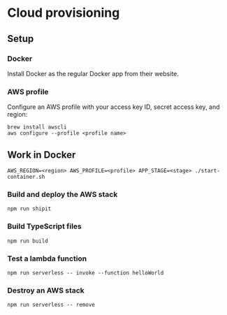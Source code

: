 # Cloud provisioning

## Setup

### Docker

Install Docker as the regular Docker app from their website.

### AWS profile

Configure an AWS profile with your access key ID, secret access key, and region:

```
brew install awscli
aws configure --profile <profile name>
```

## Work in Docker

```
AWS_REGION=<region> AWS_PROFILE=<profile> APP_STAGE=<stage> ./start-container.sh
```

### Build and deploy the AWS stack

```
npm run shipit
```

### Build TypeScript files

```
npm run build
```

### Test a lambda function

```
npm run serverless -- invoke --function helloWorld
```

### Destroy an AWS stack

```
npm run serverless -- remove
```
